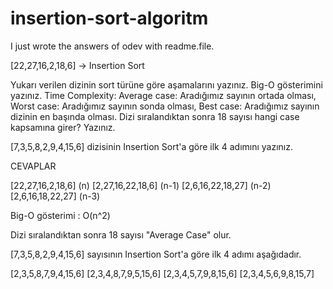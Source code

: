 # insertion-sort-algoritm
I just wrote the answers of odev with readme.file.

[22,27,16,2,18,6] -> Insertion Sort

Yukarı verilen dizinin sort türüne göre aşamalarını yazınız. Big-O gösterimini yazınız. 
Time Complexity: Average case: Aradığımız sayının ortada olması, Worst case: Aradığımız sayının sonda olması, Best case: Aradığımız sayının dizinin en başında olması.
Dizi sıralandıktan sonra 18 sayısı hangi case kapsamına girer? Yazınız.

[7,3,5,8,2,9,4,15,6] dizisinin Insertion Sort'a göre ilk 4 adımını yazınız.

CEVAPLAR

[22,27,16,2,18,6] (n) [2,27,16,22,18,6] (n-1) [2,6,16,22,18,27] (n-2) [2,6,16,18,22,27] (n-3)

Big-O gösterimi : O(n^2)

Dizi sıralandıktan sonra 18 sayısı "Average Case" olur.

[7,3,5,8,2,9,4,15,6] sayısının Insertion Sort'a göre ilk 4 adımı aşağıdadır.

[2,3,5,8,7,9,4,15,6] 
[2,3,4,8,7,9,5,15,6] 
[2,3,4,5,7,9,8,15,6] 
[2,3,4,5,6,9,8,15,7]
